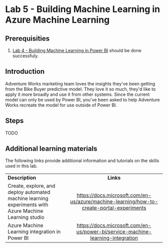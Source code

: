 # Lab 5 - Building Machine Learning in Azure Machine Learning

## Prerequisities

1. [Lab 4 - Building Machine Learning in Power BI](./04-PowerBIAutoML.md) should be done successfuly.

## Introduction

Adventure Works marketing team loves the insights they've been getting from the Bike Buyer predictive model.  They love it so much, they'd like to apply it more broadly and use it from other systems.  Since the current model can only be used by Power BI, you've been asked to help Adventure Works recreate the model for use outside of Power BI.

## Steps

TODO

## Additional learning materials

The following links provide additional information and tutorials on the skills used in this lab.

|                                                                   |                                                                                                         |
| ----------------------------------------------------------------- | :-----------------------------------------------------------------------------------------------------: |
| **Description**                                                   |                                                **Links**                                                |
| Create, explore, and deploy automated machine learning experiments with Azure Machine Learning studio                    |        <https://docs.microsoft.com/en-us/azure/machine-learning/how-to-create-portal-experiments>         |
| Azure Machine Learning integration in Power BI | <https://docs.microsoft.com/en-us/power-bi/service-machine-learning-integration> |


